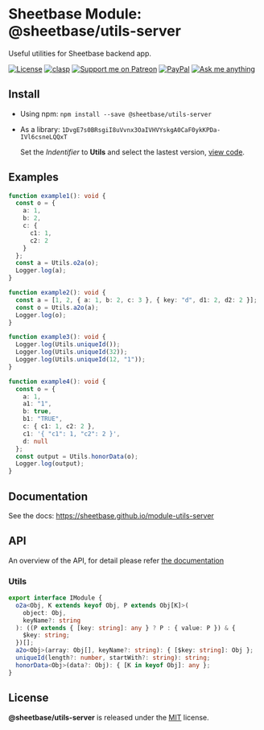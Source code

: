 # Sheetbase Module: @sheetbase/utils-server

Useful utilities for Sheetbase backend app.

<!-- <content> -->

[![License][license_badge]][license_url] [![clasp][clasp_badge]][clasp_url] [![Support me on Patreon][patreon_badge]][patreon_url] [![PayPal][paypal_donate_badge]][paypal_donate_url] [![Ask me anything][ask_me_badge]][ask_me_url]

<!-- </content> -->

## Install

- Using npm: `npm install --save @sheetbase/utils-server`

- As a library: `1DvgE7s0BRsgiI8uVvnx3OaIVHVYskgA0CaF0ykKPDa-IVl6csneLQQxT`

  Set the _Indentifier_ to **Utils** and select the lastest version, [view code](https://script.google.com/d/1DvgE7s0BRsgiI8uVvnx3OaIVHVYskgA0CaF0ykKPDa-IVl6csneLQQxT/edit?usp=sharing).

## Examples

```ts
function example1(): void {
  const o = {
    a: 1,
    b: 2,
    c: {
      c1: 1,
      c2: 2
    }
  };
  const a = Utils.o2a(o);
  Logger.log(a);
}

function example2(): void {
  const a = [1, 2, { a: 1, b: 2, c: 3 }, { key: "d", d1: 2, d2: 2 }];
  const o = Utils.a2o(a);
  Logger.log(o);
}

function example3(): void {
  Logger.log(Utils.uniqueId());
  Logger.log(Utils.uniqueId(32));
  Logger.log(Utils.uniqueId(12, "1"));
}

function example4(): void {
  const o = {
    a: 1,
    a1: "1",
    b: true,
    b1: "TRUE",
    c: { c1: 1, c2: 2 },
    c1: '{ "c1": 1, "c2": 2 }',
    d: null
  };
  const output = Utils.honorData(o);
  Logger.log(output);
}
```

## Documentation

See the docs: https://sheetbase.github.io/module-utils-server

## API

An overview of the API, for detail please refer [the documentation](https://sheetbase.github.io/module-utils-server)

### Utils

```ts
export interface IModule {
  o2a<Obj, K extends keyof Obj, P extends Obj[K]>(
    object: Obj,
    keyName?: string
  ): ((P extends { [key: string]: any } ? P : { value: P }) & {
    $key: string;
  })[];
  a2o<Obj>(array: Obj[], keyName?: string): { [$key: string]: Obj };
  uniqueId(length?: number, startWith?: string): string;
  honorData<Obj>(data?: Obj): { [K in keyof Obj]: any };
}
```

## License

**@sheetbase/utils-server** is released under the [MIT](https://github.com/sheetbase/module-utils-server/blob/master/LICENSE) license.

<!-- <footer> -->

[license_badge]: https://img.shields.io/github/license/mashape/apistatus.svg
[license_url]: https://github.com/sheetbase/module-utils-server/blob/master/LICENSE
[clasp_badge]: https://img.shields.io/badge/built%20with-clasp-4285f4.svg
[clasp_url]: https://github.com/google/clasp
[patreon_badge]: https://ionicabizau.github.io/badges/patreon.svg
[patreon_url]: https://www.patreon.com/lamnhan
[paypal_donate_badge]: https://ionicabizau.github.io/badges/paypal_donate.svg
[paypal_donate_url]: https://www.paypal.me/lamnhan
[ask_me_badge]: https://img.shields.io/badge/ask/me-anything-1abc9c.svg
[ask_me_url]: https://m.me/sheetbase

<!-- </footer> -->
